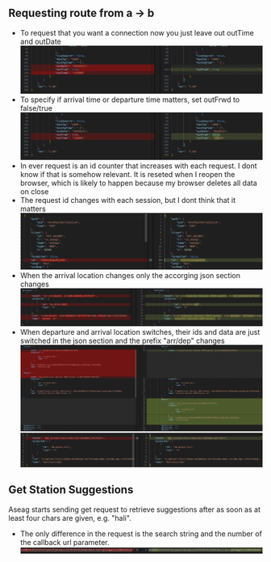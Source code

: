 ## Requesting route from a -> b
- To request that you want a connection now you just leave out outTime and outDate
![diff now and spec. time](diff_now_time.png)
- To specify if arrival time or departure time matters, set outFrwd to false/true
![diff arrival time or dep time](diff_arr_dep.png)
- In ever request is an id counter that increases with each request. I dont know if that is somehow relevant. It is reseted when I reopen the browser, which is likely to happen because my browser deletes all data on close
- The request id changes with each session, but I dont think that it matters
![diff request id](diff_req_id.png)
- When the arrival location changes only the accorging json section changes
![arrival location changes](arrival_loc_change.png)
- When departure and arrival location switches, their ids and data are just switched in the json section and the prefix "arr/dep" changes
![arrival dep loc switch](arr_dep_loc_switch.png)
![arrival dep data changes](arr_dep_data_changes.png)

## Get Station Suggestions

Aseag starts sending get request to retrieve suggestions after as soon as at least four chars are given, e.g. "hali".
- The only difference in the request is the search string and the number of the callback url parameter.
![diff station suggestion request](GetStationSuggestions/diff_hali_mino_sug_request.png)